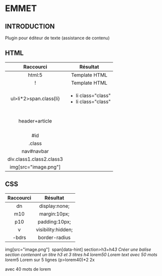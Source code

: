 # EMMET
## INTRODUCTION
Plugin pour éditeur de texte (assistance de contenu)
## HTML
| Raccourci | Résultat |
| :---------: | :---------: |
|html:5|Template HTML|
|!|Template HTML|
|ul>li*2>span.class{li}|<ul><li><span class="class">li class="class"</span></li><li><span class="class">li class="class"</span></li></ul>|
|header+article|<header></header><article></article>|
|#id|<div id="id"></div>|
|.class|<div id="class"></div>|
|nav#navbar|<nav id="navbar"></nav>|
|div.class1.class2.class3|<div class="class1 class2 class3">|
|img[src="image.png"]||
## CSS
| Raccourci | Résultat |
| :---------: | :---------: |
|dn|display:none;|
|m10|margin:10px;|
|p10|padding:10px;|
|v|visibility:hidden;|
|-bdrs|border-radius|






img[src="image.png"]                <img src="image.png" alt="">
span[data-hint]                     <span data-hint=""></span>
section>h3+h4*3                     Créer une balise section contenant un titre h3 et 3 titres h4
lorem50                             Lorem text avec 50 mots
lorem*5                             Lorem sur 5 lignes
(p>lorem40)*2                       2x <p> avec 40 mots de lorem
